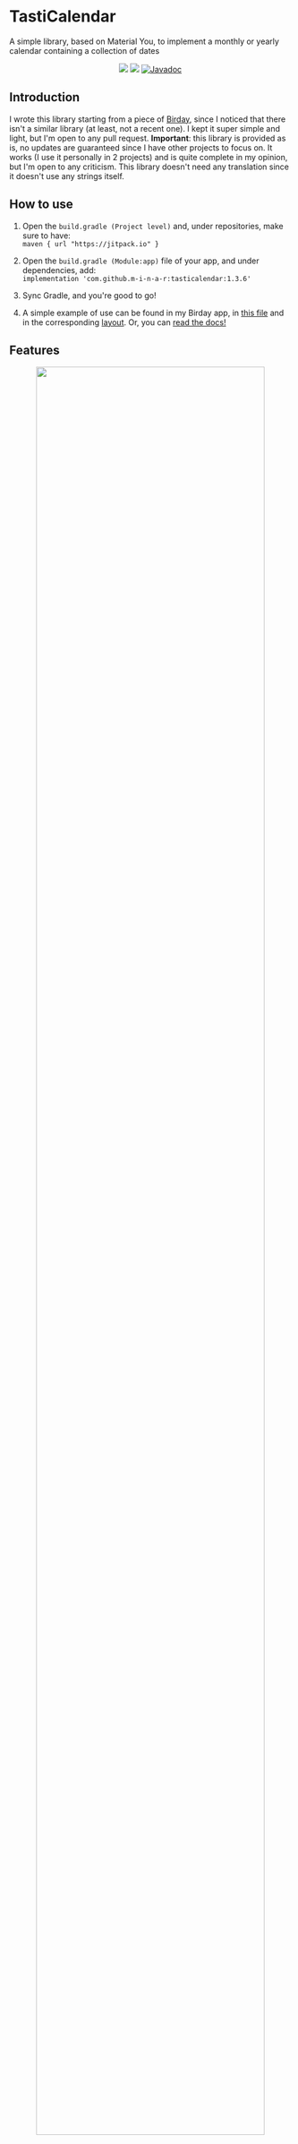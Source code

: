 # TastiCalendar

A simple library, based on Material You, to implement a monthly or yearly calendar containing a collection of dates

<p align='center'>
  <a href='https://github.com/m-i-n-a-r/birday/blob/master/LICENSE.md'><img src='https://img.shields.io/badge/license-GPL 3-333333'/></a>
  <a href="https://jitpack.io/#m-i-n-a-r/tasticalendar"><img src="https://jitpack.io/v/m-i-n-a-r/tasticalendar.svg" /></a>
  <a href="https://m-i-n-a-r.github.io/tasticalendar/">
  <img alt="Javadoc" src="https://img.shields.io/badge/Read%20the%20documentation-7F52FF?logo=readthedocs&logoColor=white" />
  </a>
</p>

## Introduction
I wrote this library starting from a piece of [Birday](https://www.github.com/m-i-n-a-r/birday), since I noticed that there isn't a similar library (at least, not a recent one). I kept it super simple and light, but I'm open to any pull request. 
**Important**: this library is provided as is, no updates are guaranteed since I have other projects to focus on. It works (I use it personally in 2 projects) and is quite complete in my opinion, but I'm open to any criticism. This library doesn't need any translation since it doesn't use any strings itself.

## How to use
1. Open the ```build.gradle (Project level)``` and, under repositories, make sure to have:\
```maven { url "https://jitpack.io" }```

2. Open the ```build.gradle (Module:app)``` file of your app, and under dependencies, add:\
``` implementation 'com.github.m-i-n-a-r:tasticalendar:1.3.6' ```

3. Sync Gradle, and you're good to go!

4. A simple example of use can be found in my Birday app, in [this file](https://github.com/m-i-n-a-r/birday/blob/master/app/src/main/java/com/minar/birday/fragments/OverviewFragment.kt) and in the corresponding [layout](https://github.com/m-i-n-a-r/birday/blob/master/app/src/main/res/layout/fragment_overview.xml). Or, you can [read the docs!](https://m-i-n-a-r.github.io/tasticalendar/)

## Features
<p align='center'>
  <img src='https://i.imgur.com/3k8buMR.jpg' width='90%'/><br>
  Monet support examples<br><br><br>
  <img src='https://i.imgur.com/ENyIwMJ.jpg' width='90%'/><br>
  3 of the four available scale factors<br><br><br>
</p>

- Super lightweight
- The color scheme automatically adapts to the app (Material You / Monet)
- Month layout (with different scales)
- Year layout (adaptive depending on the month scale factor)
- Clickable days, clickable month titles
- Disable weekdays, different sunday highlight strategies
- Automatic or manual "sunday as first day of the week" 
- Easily set any property or render a different year/month
- Easily pass a collection of dates or TastiCalendarEvent objects to highlight a set of dates on a month
- The library chooses the best contrast for the text color when a day is highlighted
- Different highlighting strength based on the number of events in each day
